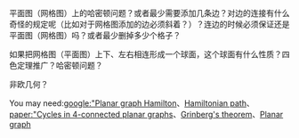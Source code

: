 平面图（网格图）上的哈密顿问题？或者最少需要添加几条边？对边的连接有什么奇怪的规定呢（比如对于网格图添加的边必须斜着？）？连边的时候必须保证还是平面图（网格图）吗？或者最少删掉多少个格子？

如果把网格图（平面图）上下、左右相连形成一个球面，这个球面有什么性质？四色定理推广？哈密顿问题？

非欧几何？

You may need:[google:"Planar graph Hamilton](https://www.google.com.hk/search?safe=strict&q=Planar+graph+Hamilton&oq=Planar+graph+Hamilton&gs_l=serp.12...0.0.0.208123.0.0.0.0.0.0.0.0..0.0....0...1c..64.serp..0.0.0.KiI2iyiuSWE)、[Hamiltonian path](https://en.wikipedia.org/wiki/Hamiltonian_path!Existence_of_Hamiltonian_cycles_in_planar_graphs)、[paper:"Cycles in 4-connected planar graphs](http://www.sciencedirect.com/science/article/pii/S019566980300204X)、[Grinberg's theorem](https://en.wikipedia.org/wiki/Grinberg%27s_theorem)、[Planar graph](https://en.wikipedia.org/wiki/Planar_graph)

